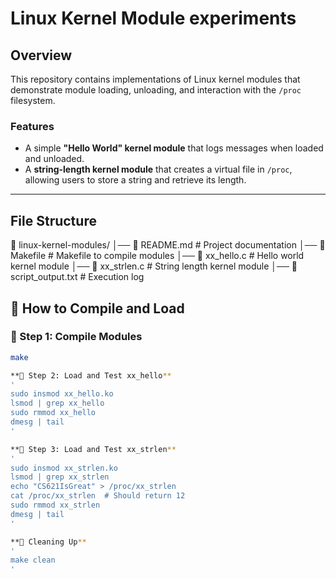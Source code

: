 # Linux Kernel Module experiments  

## Overview  
This repository contains implementations of Linux kernel modules that demonstrate module loading, unloading, and interaction with the `/proc` filesystem.  

### Features  
- A simple **"Hello World" kernel module** that logs messages when loaded and unloaded.  
- A **string-length kernel module** that creates a virtual file in `/proc`, allowing users to store a string and retrieve its length.  

---

## File Structure  
📂 linux-kernel-modules/
│── 📜 README.md # Project documentation
│── 📜 Makefile # Makefile to compile modules
│── 📜 xx_hello.c # Hello world kernel module
│── 📜 xx_strlen.c # String length kernel module
│── 📜 script_output.txt # Execution log


## 📌 How to Compile and Load

### 🔹 Step 1: Compile Modules
```bash
make

**🔹 Step 2: Load and Test xx_hello**
'
sudo insmod xx_hello.ko
lsmod | grep xx_hello
sudo rmmod xx_hello
dmesg | tail
'

**🔹 Step 3: Load and Test xx_strlen**
'
sudo insmod xx_strlen.ko
lsmod | grep xx_strlen
echo "CS621IsGreat" > /proc/xx_strlen
cat /proc/xx_strlen  # Should return 12
sudo rmmod xx_strlen
dmesg | tail
'

**📌 Cleaning Up**
'
make clean
'
